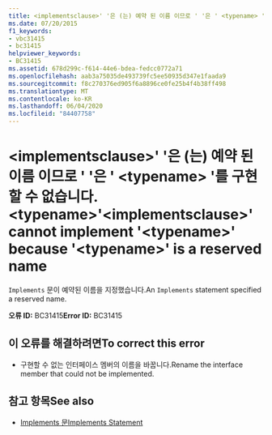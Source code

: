 ```yaml
---
title: <implementsclause>' '은 (는) 예약 된 이름 이므로 ' '은 ' <typename> '를 구현할 수 없습니다. <typename>
ms.date: 07/20/2015
f1_keywords:
- vbc31415
- bc31415
helpviewer_keywords:
- BC31415
ms.assetid: 678d299c-f614-44e6-bdea-fedcc0772a71
ms.openlocfilehash: aab3a75035de493739fc5ee50935d347e1faada9
ms.sourcegitcommit: f8c270376ed905f6a8896ce0fe25b4f4b38ff498
ms.translationtype: MT
ms.contentlocale: ko-KR
ms.lasthandoff: 06/04/2020
ms.locfileid: "84407758"
---
```

# <a name="implementsclause-cannot-implement-typename-because-typename-is-a-reserved-name"></a><span data-ttu-id="65910-102">\<implementsclause>' '은 (는) 예약 된 이름 이므로 ' '은 ' \<typename> '를 구현할 수 없습니다. \<typename></span><span class="sxs-lookup"><span data-stu-id="65910-102">'\<implementsclause>' cannot implement '\<typename>' because '\<typename>' is a reserved name</span></span>
<span data-ttu-id="65910-103">`Implements` 문이 예약된 이름을 지정했습니다.</span><span class="sxs-lookup"><span data-stu-id="65910-103">An `Implements` statement specified a reserved name.</span></span>  
  
 <span data-ttu-id="65910-104">**오류 ID:** BC31415</span><span class="sxs-lookup"><span data-stu-id="65910-104">**Error ID:** BC31415</span></span>  
  
## <a name="to-correct-this-error"></a><span data-ttu-id="65910-105">이 오류를 해결하려면</span><span class="sxs-lookup"><span data-stu-id="65910-105">To correct this error</span></span>  
  
- <span data-ttu-id="65910-106">구현할 수 없는 인터페이스 멤버의 이름을 바꿉니다.</span><span class="sxs-lookup"><span data-stu-id="65910-106">Rename the interface member that could not be implemented.</span></span>  
  
## <a name="see-also"></a><span data-ttu-id="65910-107">참고 항목</span><span class="sxs-lookup"><span data-stu-id="65910-107">See also</span></span>

- [<span data-ttu-id="65910-108">Implements 문</span><span class="sxs-lookup"><span data-stu-id="65910-108">Implements Statement</span></span>](../language-reference/statements/implements-statement.md)
